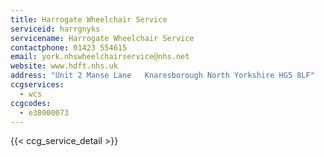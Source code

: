 ```yaml
---
title: Harrogate Wheelchair Service
serviceid: harrgnyks
servicename: Harrogate Wheelchair Service
contactphone: 01423 554615
email: york.nhswheelchairservice@nhs.net
website: www.hdft.nhs.uk
address: "Unit 2 Manse Lane   Knaresborough North Yorkshire HG5 8LF"
ccgservices:
  - wcs
ccgcodes:
  - e38000073
---
```


{{< ccg_service_detail >}}
